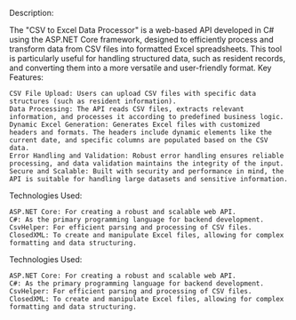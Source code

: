 Description:

The "CSV to Excel Data Processor" is a web-based API developed in C# using the ASP.NET Core framework, 
designed to efficiently process and transform data from CSV files into formatted Excel spreadsheets. 
This tool is particularly useful for handling structured data, such as resident records, and converting them into a more versatile and user-friendly format.
Key Features:

    CSV File Upload: Users can upload CSV files with specific data structures (such as resident information).
    Data Processing: The API reads CSV files, extracts relevant information, and processes it according to predefined business logic.
    Dynamic Excel Generation: Generates Excel files with customized headers and formats. The headers include dynamic elements like the current date, and specific columns are populated based on the CSV data.
    Error Handling and Validation: Robust error handling ensures reliable processing, and data validation maintains the integrity of the input.
    Secure and Scalable: Built with security and performance in mind, the API is suitable for handling large datasets and sensitive information.

Technologies Used:

    ASP.NET Core: For creating a robust and scalable web API.
    C#: As the primary programming language for backend development.
    CsvHelper: For efficient parsing and processing of CSV files.
    ClosedXML: To create and manipulate Excel files, allowing for complex formatting and data structuring.



Technologies Used:

    ASP.NET Core: For creating a robust and scalable web API.
    C#: As the primary programming language for backend development.
    CsvHelper: For efficient parsing and processing of CSV files.
    ClosedXML: To create and manipulate Excel files, allowing for complex formatting and data structuring.

